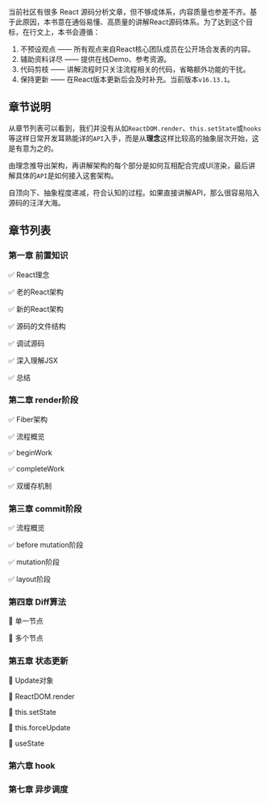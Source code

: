 当前社区有很多 React 源码分析文章，但不够成体系，内容质量也参差不齐。基于此原因，本书意在通俗易懂、高质量的讲解React源码体系。为了达到这个目标，在行文上，本书会遵循：

1. 不预设观点 —— 所有观点来自React核心团队成员在公开场合发表的内容。
2. 辅助资料详尽 —— 提供在线Demo、参考资源。
3. 代码剪枝 —— 讲解流程时只关注流程相关的代码，省略额外功能的干扰。
4. 保持更新 —— 在React版本更新后会及时补充。当前版本`v16.13.1`。

## 章节说明
从章节列表可以看到，我们并没有从如`ReactDOM.render`、`this.setState`或`hooks`等这样日常开发耳熟能详的`API`入手，而是从**理念**这样比较高的抽象层次开始，这是有意为之的。

由理念推导出架构，再讲解架构的每个部分是如何互相配合完成UI渲染，最后讲解具体的`API`是如何接入这套架构。

自顶向下、抽象程度递减，符合认知的过程。如果直接讲解API，那么很容易陷入源码的汪洋大海。

## 章节列表

### 第一章 前置知识

✅ React理念

✅ 老的React架构

✅ 新的React架构

✅ 源码的文件结构

✅ 调试源码

✅ 深入理解JSX

✅ 总结

### 第二章 render阶段

✅ Fiber架构

✅ 流程概览

✅ beginWork

✅ completeWork

✅ 双缓存机制

### 第三章 commit阶段

✅ 流程概览

✅ before mutation阶段

✅ mutation阶段

✅ layout阶段

### 第四章 Diff算法

:black_square_button: 单一节点

:black_square_button: 多个节点

### 第五章 状态更新

:black_square_button: Update对象

:black_square_button: ReactDOM.render

:black_square_button: this.setState

:black_square_button: this.forceUpdate

:black_square_button: useState

### 第六章 hook

### 第七章 异步调度




